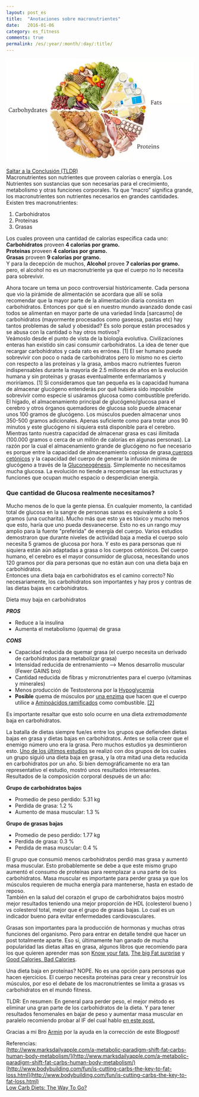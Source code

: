 ```yaml
---
layout: post_es
title:  "Anotaciones sobre macronutrientes"
date:   2016-01-06
category: es_fitness
comments: true
permalink: /es/:year/:month/:day/:title/
---
```

![macros](https://raw.githubusercontent.com/Karlheinzniebuhr/karlheinzniebuhr.github.io/master/ES/fitness/images/macronutrients.png)

[Saltar a la Conclusión (TLDR)](#TLDR)  
Macronutrientes son nutrientes que proveen calorías o energía. Los Nutrientes son sustancias que son necesarias para el crecimiento, metabolismo y otras funciones corporales. Ya que “macro” significa grande, los macronutrientes son nutrientes necesarios en grandes cantidades. Existen tres macronutrientes:
1. Carbohidratos  
2. Proteinas  
3. Grasas

Los cuales proveen una cantidad de calorías específica cada uno:  
**Carbohidratos** proveen **4 calorías por gramo.**  
**Proteinas** proveen **4 calorías por gramo.**  
**Grasas** proveen **9 calorías por gramo.**  
Y para la decepción de muchos, **Alcohol** provee **7 calorías por gramo.** pero, el alcohol no es un macronutriente ya que el cuerpo no lo necesita para sobrevivir. 
 
Ahora tocare un tema un poco controversial históricamente. Cada persona que vio la pirámide de alimentación se acordara que allí se solía recomendar que la mayor parte de la alimentación diaria consista en carbohidratos. Entonces por qué si en nuestro mundo avanzado donde casi todos se alimentan en mayor parte de una variedad linda [sarcasmo] de carbohidratos (mayormente procesados como gaseosa, pastas etc)  hay tantos problemas de salud y obesidad? Es solo porque están procesados y se abusa con la cantidad o hay otros motivos?  
Veámoslo  desde el punto de vista de la biología evolutiva. 
Civilizaciones enteras han existido sin casi consumir carbohidratos. La idea de tener que recargar carbohidratos y cada rato es errónea. [1] El ser humano puede sobrevivir con poco o nada de carbohidratos pero lo mismo no es cierto con respecto a las proteínas y la grasa, ambos macro nutrientes fueron indispensables durante la mayoría de 2.5 millones de años en la evolución humana y sin proteínas y grasas eventualmente enfermaríamos  y moriríamos. [1] Si consideramos que tan pequeña es la capacidad humana de almacenar glucógeno entenderás por qué hubiera sido imposible sobrevivir como especie si usáramos glucosa como combustible preferido. El hígado, el almacenamiento principal de glucógeno/glucosa para el cerebro y otros órganos quemadores de glucosa solo puede almacenar unos 100 gramos de glucógeno. Los músculos pueden almacenar unos 350-500 gramos adicionales. Apenas suficiente como para trotar unos 90 minutos y este glucógeno ni siquiera está disponible para el cerebro. Mientras tanto nuestra capacidad de almacenar grasa es casi ilimitada (100.000 gramos o cerca de un millón de calorías en algunas personas). La razón por la cual el almacenamiento grande de glucógeno no fue necesario es porque entre la capacidad de almacenamiento copiosa de grasa,[cuerpos cetónicos](https://es.wikipedia.org/wiki/Cuerpo_cet%C3%B3nico) y la capacidad del cuerpo de generar la infusión mínima de glucógeno a través de la [Gluconeogénesis](https://es.wikipedia.org/wiki/Gluconeog%C3%A9nesis). Simplemente no necesitamos mucha glucosa. La evolución no tiende a recompensar las estructuras y funciones que ocupan mucho espacio o desperdician energía. 

### Que cantidad de Glucosa realmente necesitamos?
Mucho menos de lo que la gente piensa. En cualquier momento, la cantidad total de glucosa en la sangre de personas sanas es equivalente a solo 5 gramos (una cucharita). Mucho más que esto ya es tóxico y mucho menos que esto, haría que uno pueda desvanecerse. Esto no es un rango muy amplio para la fuente "preferida" de energía del cuerpo. Varios estudios demostraron que durante niveles de actividad baja a media el cuerpo solo necesita 5 gramos de glucosa por hora. Y esto es para personas que ni siquiera están aún adaptadas a grasa o los cuerpos cetónicos.  Del cuerpo humano, el cerebro es el mayor consumidor de glucosa, necesitando unos 120 gramos por día para personas que no están aun con una dieta baja en carbohidratos.  
Entonces una dieta baja en carbohidratos es el camino correcto? No necesariamente, los carbohidratos son importantes y hay pros y contras de las dietas bajas en carbohidratos.

Dieta muy baja en carbohidratos 

***PROS***  
- Reduce a la insulina
- Aumenta el metabolismo (quema) de grasa

***CONS***  
- Capacidad reducida de quemar grasa (el cuerpo necesita un derivado de carbohidratos para metabolizar grasa)  
- Intensidad reducida de entrenamiento --> Menos desarrollo muscular (Fewer GAINS bro)  
- Cantidad reducida de fibras y micronutrientes para el cuerpo (vitaminas y minerales)  
- Menos producción de Testosterona por la [Hypoglycemia](https://es.wikipedia.org/wiki/Hipoglucemia)   
- **Posible** quema de músculos por [una enzima](https://es.wikipedia.org/wiki/Complejo_deshidrogenasa_de_alfa-ceto%C3%A1cidos_de_cadena_ramificada) que hacen que el cuerpo utilice a [Aminoácidos ramificados](https://es.wikipedia.org/wiki/Amino%C3%A1cidos_ramificados) como combustible. [[2]](https://www.reddit.com/r/bodybuilding/comments/1wbw2p/does_ketosis_burn_muscle/ "Does ketosis burn muscle?")  

Es importante resaltar que esto solo ocurre en una dieta *extremadamente* baja en carbohidratos. 

La batalla de dietas siempre fue/es entre los grupos que defienden dietas bajas en grasa y dietas bajas en carbohidratos. Antes se solía creer que el enemigo número uno era la grasa. Pero muchos estudios ya desmintieron esto. [Uno de los últimos estudios](http://www.bodybuilding.com/fun/is-cutting-carbs-the-key-to-fat-loss.html) se realizó con dos grupos de los cuales un grupo siguió una dieta baja en grasa, y la otra mitad una dieta reducida en carbohidratos por un año. Si bien demográficamente no era tan representativo el estudio, mostró unos resultados interesantes.   
Resultados de la composición corporal después de un año:  

**Grupo de carbohidratos bajos**  
  - Promedio de peso perdido: 5.31 kg  
  - Perdida de grasa: 1.2 %  
  - Aumento de masa muscular: 1.3 %  

**Grupo de grasas bajas**  
  - Promedio de peso perdido: 1.77 kg  
  - Perdida de grasa: 0.3 %  
  - Perdida de masa muscular: 0.4 %  

El grupo que consumió menos carbohidratos perdió mas grasa y aumentó masa muscular. Esto probablemente se debe a que este mismo grupo aumentó el consumo de proteínas para reemplazar a una parte de los carbohidratos. Masa muscular es importante para perder grasa ya que los músculos requieren de mucha energía para mantenerse, hasta en estado de reposo.  
También en la salud del corazón el grupo de carbohidratos bajos mostró mejor resultados teniendo una mejor proporción de HDL (colesterol bueno ) vs colesterol total, mejor que el grupo de grasas bajas. Lo cual es un indicador bueno para evitar enfermedades cardiovasculares. 

Grasas son importantes para la producción de hormonas y muchas otras funciones del organismo. Pero para entrar en detalle tendré que hacer un post totalmente aparte. Eso si, últimamente han ganado de mucha popularidad las dietas altas en grasa, algunos libros que recomiendo para los que quieren aprender mas son [Know your fats](http://www.amazon.com/Know-Your-Fats-Understanding-Cholesterol/dp/0967812607), [The big Fat surprise](http://www.amazon.com/Big-Fat-Surprise-Butter-Healthy-ebook/dp/B00A25FDUA/) y [Good Calories, Bad Calories](http://www.amazon.com/Good-Calories-Bad-Gary-Taubes-ebook/dp/B000UZNSC2/).

Una dieta baja en proteínas? NOPE. No es una opción para personas que hacen ejercicios. El cuerpo necesita proteínas para crear y reconstruir los músculos, por eso el debate de los macronutrientes se limita a grasas vs carbohidratos en el mundo fitness. 

<a name="TLDR">TLDR:</a>
En resumen: En general para perder peso, el mejor método es eliminar una gran parte de los carbohidratos de la dieta. Y para tener resultados fenomenales en bajar de peso y aumentar masa muscular en paralelo recomiendo probar al IF del cual hablo [en este post.](http://karlheinzniebuhr.github.io/es/fitness/2016/01/05/IF-la-clave-para-quemar-grasa/)


Gracias a mi Bro [Armin](https://www.facebook.com/armin.rasouli) por la ayuda en la corrección de este Blogpost!  

Referencias:  
[http://www.marksdailyapple.com/a-metabolic-paradigm-shift-fat-carbs-human-body-metabolism/](http://www.marksdailyapple.com/a-metabolic-paradigm-shift-fat-carbs-human-body-metabolism/)  
[http://www.bodybuilding.com/fun/is-cutting-carbs-the-key-to-fat-loss.html](http://www.bodybuilding.com/fun/is-cutting-carbs-the-key-to-fat-loss.html)  
[Low Carb Diets: The Way To Go?](http://www.bodybuilding.com/fun/glen12.htm)  
